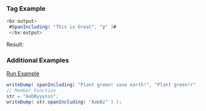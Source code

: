 ### Tag Example

 


```java
<bx:output> 
 #SpanIncluding( "This is Great", "p" )# 
 </bx:output>  
```

Result: 

### Additional Examples

<a href="https://try.boxlang.io/?code=eJwrL8osSXUpzS3QUCguSMzzzEvOKU3JzEvXUFAKyEnMK1FIL0pNzVNUKE4sS1VITSwqyVBU0kGVK1JS0FTQtObS11fwTc1NSi1ScCvNSy7JzM%2FjKi4pUrBVUHJMTHKqrKwsLi5WsuYqR7KxpEgP3VaQ2iqoiQBFETM1" target="_blank">Run Example</a>

```java
writeDump( spanIncluding( "Plant green! save earth!", "Plant green!r" ) );
// Member Function
str = "AabByyysss";
writeDump( str.spanIncluding( "AabBz" ) );

```


